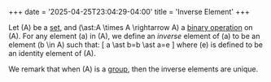 +++
date = '2025-04-25T23:04:29-04:00'
title = 'Inverse Element'
+++

Let \(A\) be a [set](/zettelkasten/posts/set_theory/set), and
\(\ast:A \times A \rightarrow A\) a
[binary operation](/zettelkasten/posts/algebra/binary_operation) on \(A\).
For any element \(a\) in \(A\), we define an _inverse_ element of \(a\) to be
an element \(b \in A\) such that:
\[
a \ast b=b \ast a=e
\]
where \(e\) is defined to be an identity element of \(A\).

We remark that when \(A\) is a [group](/zettelkasten/posts/algebra/group_theory/group),
then the inverse elements are unique.
